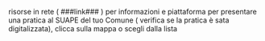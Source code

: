 risorse in rete ( ###link### ) per informazioni e piattaforma per presentare una pratica al SUAPE del tuo Comune ( verifica se la pratica è sata digitalizzata), clicca sulla mappa o scegli dalla lista
